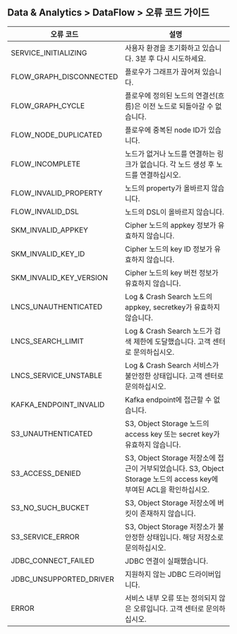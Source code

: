 ## Data & Analytics > DataFlow > 오류 코드 가이드

| 오류 코드                   | 설명                                                                                       |
|-------------------------|------------------------------------------------------------------------------------------|
| SERVICE_INITIALIZING    | 사용자 환경을 초기화하고 있습니다. 3분 후 다시 시도하세요.                                                       |  
| FLOW_GRAPH_DISCONNECTED | 플로우가 그래프가 끊어져 있습니다.                                                                      |  
| FLOW_GRAPH_CYCLE        | 플로우에 정의된 노드의 연결선(흐름)은 이전 노드로 되돌아갈 수 없습니다.                                                |
| FLOW_NODE_DUPLICATED    | 플로우에 중복된 node ID가 있습니다.                                                                  |
| FLOW_INCOMPLETE         | 노드가 없거나 노드를 연결하는 링크가 없습니다. 각 노드 생성 후 노드를 연결하십시오.                                         |
| FLOW_INVALID_PROPERTY   | 노드의 property가 올바르지 않습니다.                                                                 | 
| FLOW_INVALID_DSL        | 노드의 DSL이 올바르지 않습니다.                                                                      | 
| SKM_INVALID_APPKEY      | Cipher 노드의 appkey 정보가 유효하지 않습니다.                                                         |
| SKM_INVALID_KEY_ID      | Cipher 노드의 key ID 정보가 유효하지 않습니다.                                                         |
| SKM_INVALID_KEY_VERSION | Cipher 노드의 key 버전 정보가 유효하지 않습니다.                                                         |
| LNCS_UNAUTHENTICATED    | Log & Crash Search 노드의 appkey, secretkey가 유효하지 않습니다.                                     |
| LNCS_SEARCH_LIMIT       | Log & Crash Search 노드가 검색 제한에 도달했습니다.    고객 센터로 문의하십시오.                                  |
| LNCS_SERVICE_UNSTABLE   | Log & Crash Search 서비스가 불안정한 상태입니다.   고객 센터로 문의하십시오.                                     |
| KAFKA_ENDPOINT_INVALID  | Kafka endpoint에 접근할 수 없습니다.                                                              |
| S3_UNAUTHENTICATED      | S3, Object Storage 노드의 access key 또는 secret key가 유효하지 않습니다.                              |
| S3_ACCESS_DENIED        | S3, Object Storage 저장소에 접근이 거부되었습니다. S3, Object Storage 노드의 access key에 부여된 ACL을 확인하십시오. |
| S3_NO_SUCH_BUCKET       | S3, Object Storage 저장소에 버킷이 존재하지 않습니다.                                                   |
| S3_SERVICE_ERROR        | S3, Object Storage 저장소가 불안정한 상태입니다. 해당 저장소로 문의하십시오.                                      |
| JDBC_CONNECT_FAILED     | JDBC 연결이 실패했습니다.                                                                         |
| JDBC_UNSUPPORTED_DRIVER | 지원하지 않는 JDBC 드라이버입니다.                                                                    |
| ERROR                   | 서비스 내부 오류 또는 정의되지 않은 오류입니다. 고객 센터로 문의하십시오.                                               |
